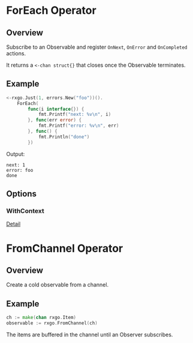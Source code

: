 # ForEach Operator

## Overview

Subscribe to an Observable and register `OnNext`, `OnError` and `OnCompleted` actions.

It returns a `<-chan struct{}` that closes once the Observable terminates.

## Example

```go
<-rxgo.Just(1, errors.New("foo"))().
	ForEach(
		func(i interface{}) {
			fmt.Printf("next: %v\n", i)
		}, func(err error) {
			fmt.Printf("error: %v\n", err)
		}, func() {
			fmt.Println("done")
		})
```

Output:

```
next: 1
error: foo
done
```

## Options

### WithContext

[Detail](options.md#withcontext)

# FromChannel Operator

## Overview

Create a cold observable from a channel.

## Example

```go
ch := make(chan rxgo.Item)
observable := rxgo.FromChannel(ch)
```

The items are buffered in the channel until an Observer subscribes.